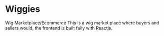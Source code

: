 # Wiggies
Wig Marketplace/Ecommerce
This is a wig market place where buyers and sellers would, the frontend is built fully with Reactjs.

